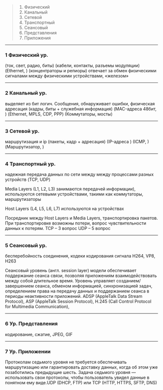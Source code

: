 
> 1. Физический
> 2. Канальный
> 3. Сетевой
> 4. Транспортный
> 5. Сеансовый 
> 6. Представления
> 7. Приложения

---


### 1 Физический ур.

(ток, свет, радио, биты) (кабели, контакты, разъемы модуляции) (Ethernet, ) (концентраторы и репиоры) отвечает за обмен физическими сигналами между физическими устройствами, «железом»

---

### 2 Канальный ур. 

выделяет из бит логич. Сообщения, обнаруживает ошибки, физическая адресация (кадры, биты + служебная информация) (MAC-адреса 48бит, ) (Ethernet, MPLS, CDP, PPP) (Коммутаторы, мосты)

---

### 3 Сетевой ур.

маршрутизация и ip (пакеты, кадр + адресация) (IP-адреса ) (ICMP, ) (Маршрутизатор, )

---

### 4 Транспортный ур.

надежная передача данных по сети между между процессами разных устройств (TCP, UDP)

Media Layers (L1, L2, L3) занимаются передачей информации), используются сетевыми устройствами, такими как коммутаторы, маршрутизаторы

Host Layers (L4, L5, L6, L7) используются на устройствах

Посредник между Host Layers и Media Layers, транспортировка пакетов. При транспортировке возможны потери, вопрос чувствительности данных к потерям. TCP – 3 вопрос UDP – 5 вопрос

---

### 5 Сеансовый ур.

бесперебойность соединения, кодеки кодирования сигнала H264, VP8, H263

Сеансовый уровень (англ. session layer) модели обеспечивает поддержание сеанса связи, позволяя приложениям взаимодействовать между собой длительное время. Уровень управляет созданием/завершением сеанса, обменом информацией, синхронизацией задач, определением права на передачу данных и поддержанием сеанса в периоды неактивности приложений.
ADSP (AppleTalk Data Stream Protocol), ASP (AppleTalk Session Protocol), H.245 (Call Control Protocol for Multimedia Communication),

---

### 6 Ур. Представления

кодирование, сжатие, JPEG, GIF

---

### 7 Ур. Приложении

Протоколам седьмого уровня не требуется обеспечивать маршрутизацию или гарантировать доставку данных, когда об этом уже позаботились предыдущие шесть. Задача седьмого уровня — использовать свои протоколы, чтобы пользователь увидел данные в понятном ему виде.UDP (DHCP, FTP) или TCP (HTTP, HTTPS, SFTP, DNS)

